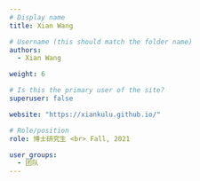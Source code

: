 ```yaml
---
# Display name
title: Xian Wang

# Username (this should match the folder name)
authors:
  - Xian Wang

weight: 6

# Is this the primary user of the site?
superuser: false

website: "https://xiankulu.github.io/"

# Role/position
role: 博士研究生 <br> Fall, 2021

user_groups:
  - 团队
---
```

